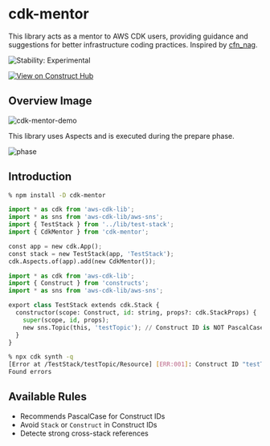 # cdk-mentor

This library acts as a mentor to AWS CDK users, providing guidance and suggestions for better infrastructure coding practices. Inspired by [cfn_nag](https://github.com/stelligent/cfn_nag).

![Stability: Experimental](https://img.shields.io/badge/stability-Experimental-important.svg?style=for-the-badge)

[![View on Construct Hub](https://constructs.dev/badge?package=cdk-mentor)](https://constructs.dev/packages/cdk-mentor)

## Overview Image

![cdk-mentor-demo](images/cdk-mentor-demo.gif)

This library uses Aspects and is executed during the prepare phase.

![phase](images/cdk-mentor-phase.png)

## Introduction

```bash
% npm install -D cdk-mentor
```

```python
import * as cdk from 'aws-cdk-lib';
import * as sns from 'aws-cdk-lib/aws-sns';
import { TestStack } from '../lib/test-stack';
import { CdkMentor } from 'cdk-mentor';

const app = new cdk.App();
const stack = new TestStack(app, 'TestStack');
cdk.Aspects.of(app).add(new CdkMentor());
```

```python
import * as cdk from 'aws-cdk-lib';
import { Construct } from 'constructs';
import * as sns from 'aws-cdk-lib/aws-sns';

export class TestStack extends cdk.Stack {
  constructor(scope: Construct, id: string, props?: cdk.StackProps) {
    super(scope, id, props);
    new sns.Topic(this, 'testTopic'); // Construct ID is NOT PascalCase
  }
}
```

```bash
% npx cdk synth -q
[Error at /TestStack/testTopic/Resource] [ERR:001]: Construct ID "testTopic"should be defined in PascalCase.
Found errors
```

## Available Rules

* Recommends PascalCase for Construct IDs
* Avoid `Stack` or `Construct` in Construct IDs
* Detecte strong cross-stack references

